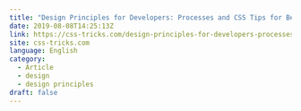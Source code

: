 ```yaml
---
title: "Design Principles for Developers: Processes and CSS Tips for Better Web Design"
date: 2019-08-08T14:25:13Z
link: https://css-tricks.com/design-principles-for-developers-processes-and-css-tips-for-better-web-design/?utm_medium=RSS&utm_source=news.12bit.vn
site: css-tricks.com
language: English
category:
  - Article
  - design
  - design principles
draft: false
---
```


